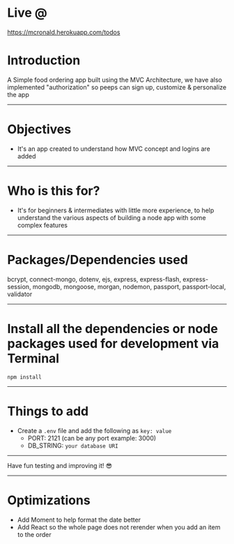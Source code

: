 # Live @

https://mcronald.herokuapp.com/todos

# Introduction

A Simple food ordering app built using the MVC Architecture, we have also implemented "authorization" so peeps can sign up, customize & personalize the app 

---

# Objectives

- It's an app created to understand how MVC concept and logins are added

---

# Who is this for? 

- It's for beginners & intermediates with little more experience, to help understand the various aspects of building a node app with some complex features

---

# Packages/Dependencies used 

bcrypt, connect-mongo, dotenv, ejs, express, express-flash, express-session, mongodb, mongoose, morgan, nodemon, passport, passport-local, validator

---

# Install all the dependencies or node packages used for development via Terminal

`npm install` 

---

# Things to add

- Create a `.env` file and add the following as `key: value` 
  - PORT: 2121 (can be any port example: 3000) 
  - DB_STRING: `your database URI` 
 ---
 
 Have fun testing and improving it! 😎

---

# Optimizations
  - Add Moment to help format the date better
  - Add React so the whole page does not rerender when you add an item to the order
  
